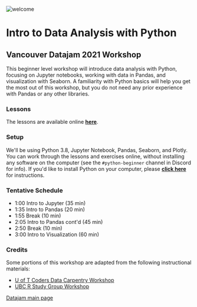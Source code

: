 ![welcome](img/beginnerpython.png)

# Intro to Data Analysis with Python

## Vancouver Datajam 2021 Workshop

This beginner level workshop will introduce data analysis with Python, focusing on Jupyter notebooks, working with data in Pandas, and visualization with Seaborn. A familiarity with Python basics will help you get the most out of this workshop, but you do not need any prior experience with Pandas or any other libraries.


### Lessons

The lessons are available online **[here](https://jenfly.github.io/datajam-python/0-jupyter.html)**.

### Setup

We'll be using Python 3.8, Jupyter Notebook, Pandas, Seaborn, and Plotly. You can work through the lessons and exercises online, without installing any software on the computer (see the `#python-beginner` channel in Discord for info). If you'd like to install Python on your computer, please **[click here](https://jenfly.github.io/datajam-python/SETUP)** for instructions.

### Tentative Schedule

- 1:00 Intro to Jupyter (35 min)
- 1:35 Intro to Pandas (20 min)
- 1:55 Break (10 min)
- 2:05 Intro to Pandas cont'd (45 min)
- 2:50 Break (10 min)
- 3:00 Intro to Visualization (60 min)


### Credits

Some portions of this workshop are adapted from the following instructional materials:
- [U of T Coders Data Carpentry Workshop](https://github.com/UofTCoders/2018-09-10-utoronto)
- [UBC R Study Group Workshop](https://github.com/travis-m-blimkie/introrworkshop)

[Datajam main page](https://www.vancouverdatajam.ca/)
